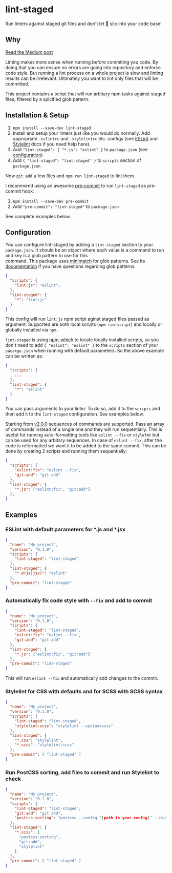 # lint-staged

Run linters against staged git files and don't let :poop: slip into your code base! 

## Why

[Read the Medium post](https://medium.com/@okonetchnikov/make-linting-great-again-f3890e1ad6b8#.8qepn2b5l)

Linting makes more sense when running before commiting you code. By doing that you can ensure no errors are going into repository and enforce code style. But running a lint process on a whole project is slow and linting results can be irrelevant. Ultimately you want to lint only files that will be committed.

This project contains a script that will run arbitary npm tasks against staged files, filtered by a spicified glob pattern.

## Installation & Setup

1. `npm install --save-dev lint-staged`
1. Install and setup your linters just like you would do normally. Add appropriate `.eslintrc` and `.stylelintrc` etc. configs (see [ESLint](http://eslint.org) and [Stylelint](http://stylelint.io/) docs if you need help here).
1. Add `"lint-staged": { "*.js": "eslint" }` to `package.json` (see [configuration](#configuration))
1. Add `{ "lint-staged": "lint-staged" }` to `scripts` section of `package.json`

Now `git add` a few files and `npm run lint-staged` to lint them. 

I recommend using an awesome [pre-commit](https://github.com/observing/pre-commit) to run `lint-staged` as pre-commit hook:

1. `npm install --save-dev pre-commit`
1. Add `"pre-commit": "lint-staged"` to `package.json`

See complete examples below.

## Configuration

You can configure lint-staged by adding a `lint-staged` section to your `package.json`. It should 
be an object where each value is a command to run and key is a glob pattern to use for this  
command. This package uses [minimatch](https://github.com/isaacs/minimatch) for glob patterns. 
See its [documentation](https://github.com/isaacs/minimatch) if you have questions regarding glob patterns.

```json
{
  "scripts": {
    "lint:js": "eslint",
  },
  "lint-staged": {
    "*": "lint:js"
  }
}
```

This config will run `lint:js` npm script aginst staged files passed as argument. Supported are both local scripts (`npm run-script`) and locally or globally installed via `npm`. 

`lint-staged` is using [npm-which](https://github.com/timoxley/npm-which) to locate locally installed scripts, so you don't need to add `{ "eslint": "eslint" }` to the `scripts` section of your `pacakge.json` when running with default parameters. So the above example can be written as:
 
```json
{
  "scripts": {
    ...
  },
  "lint-staged": {
    "*": "eslint"
  }
}
```

You can pass arguments to your linter. To do so, add it to the `scripts` and then add it to the `lint-staged` configuration. See examples below.

Starting from [v2.0.0](https://github.com/okonet/lint-staged/releases/tag/2.0.0) sequences of commands are supported. Pass an array of commands instead of a single one and they will run sequentially. This is useful for running auto-formatting tools like `eslint --fix` or `stylefmt` but can be used for any arbitary sequences. In case of `eslint --fix`, after the code is reformatted we want it to be added to the same commit. This can be done by creating 2 scripts and running them sequentially:

```json
{
  "scripts": {
    "eslint:fix": "eslint --fix",
    "git:add": "git add"
  },
  "lint-staged": {
    "*.js": ["eslint:fix", "git:add"]
  },
}
```

## Examples

### ESLint with default parameters for *.js and *.jsx

```json
{
  "name": "My project",
  "version": "0.1.0",
  "scripts": {
    "lint-staged": "lint-staged"
  },
  "lint-staged": {
    "*.@(js|jsx)": "eslint"
  },
  "pre-commit": "lint-staged"
}
```

### Automatically fix code style with `--fix` and add to commit

```json
{
  "name": "My project",
  "version": "0.1.0",
  "scripts": {
    "lint-staged": "lint-staged",
    "eslint:fix": "eslint --fix",
    "git:add": "git add"
  },
  "lint-staged": {
    "*.js": ["eslint:fix", "git:add"]
  },
  "pre-commit": "lint-staged"
}
```

This will run `eslint --fix` and automatically add changes to the commit.

### Stylelint for CSS with defaults and for SCSS with SCSS syntax

```json
{
  "name": "My project",
  "version": "0.1.0",
  "scripts": {
    "lint-staged": "lint-staged",
    "stylelint:scss": "stylelint --syntax=scss"
  },
  "lint-staged": {
    "*.css": "stylelint",
    "*.scss": "stylelint:scss"
  },
  "pre-commit": [ "lint-staged" ]
}
```

### Run PostCSS sorting, add files to commit and run Stylelint to check

```json
{
  "name": "My project",
  "version": "0.1.0",
  "scripts": {
    "lint-staged": "lint-staged",
    "git:add": "git add",
    "postcss:sorting": "postcss --config "[path to your config]" --replace",
  },
  "lint-staged": {
    "*.scss": [
      "postcss:sorting",
      "git:add",
      "stylelint"
    ]
  },
  "pre-commit": [ "lint-staged" ]
}
```
